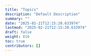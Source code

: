 ```yaml
---
title: "Topics"
description: "Default Description"
summary: ""
date: "2025-02-21T12:15:20.633974"
lastmod: "2025-02-21T12:15:20.633974"
draft: false
weight: 810
toc: true
contributors: []
---
```


